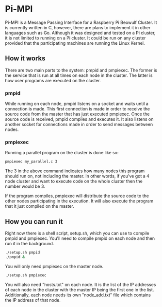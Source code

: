 # Pi-MPI

Pi-MPI is a Message Passing Interface for a Raspberry Pi Beowulf Cluster.  It is
currently written in C, however, there are plans to implement it in other languages
such as Go.  Although it was designed and tested on a Pi cluster, it is not limited
to running on a Pi cluster.  It could be run on any cluster provided that the 
participating machines are running the Linux Kernel.

## How it works

There are two main parts to the system: pmpid and pmpiexec.  The former is the
service that is run at all times on each node in the cluster.  The latter is
how user programs are executed on the cluster.  

### pmpid

While running on each node, pmpid listens on a socket and waits until a connection
is made.  This first connection is made in order to receive the source code 
from the master that has just executed pmpiexec.  Once the source code is 
received, pmpid compiles and executes it.  It also listens on another socket
for connections made in order to send messages between nodes.

### pmpiexec

Running a parallel program on the cluster is done like so:
```sh
pmpiexec my_parallel.c 3
```
The 3 in the above command indicates how many nodes this program should run on,
not including the master.  In other words, if you've got a 4 node cluster and want
to execute code on the whole cluster then the number would be 3.  

If the program compiles, pmpiexec will distribute the source code to the other
nodes participating in the execution.  It will also execute the program that it 
just compiled on the master.

## How you can run it

Right now there is a shell script, setup.sh, which you can use to compile
pmpid and pmpiexec.  You'll need to compile pmpid on each node and then run it
in the background.  
```sh
./setup.sh pmpid
./pmpid &
```
You will only need pmpiexec on the master node.
```sh
./setup.sh pmpiexec
```

You will also need "hosts.txt" on each node.  It is the list of the IP
addresses of each node in the cluster with the master IP being the first one 
in the list.  Additionally, each node needs its own "node_add.txt" file which 
contains the IP address of that node.
